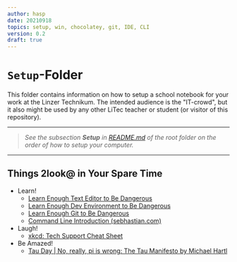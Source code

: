 ```yaml
---
author: hasp
date: 20210918
topics: setup, win, chocolatey, git, IDE, CLI
version: 0.2
draft: true
---
```


# `Setup`-Folder

This folder contains information on how to setup a school notebook for your work at the Linzer Technikum. The intended audience is the "IT-crowd", but it also might be used by any other LiTec teacher or student (or visitor of this repository).

---

> *See the subsection **Setup** in [README.md](../README.md) of the root folder on the order of how to setup your computer.*

---

## Things 2look@ in Your Spare Time

- Learn!
  - [Learn Enough Text Editor to Be Dangerous](https://www.learnenough.com/text-editor-tutorial)
  - [Learn Enough Dev Environment to Be Dangerous](https://www.learnenough.com/dev-environment-tutorial)
  - [Learn Enough Git to Be Dangerous](https://www.learnenough.com/git-tutorial)
  - [Command Line Introduction (sebhastian.com)](https://sebhastian.com/command-line-introduction/)
- Laugh!
  - [xkcd: Tech Support Cheat Sheet](https://m.xkcd.com/627/)
- Be Amazed!
  - [Tau Day | No, really, pi is wrong: The Tau Manifesto by Michael Hartl](https://tauday.com/tau-manifesto)
